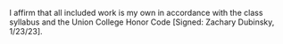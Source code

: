 I affirm that all included work is my own in accordance with the class syllabus and the Union College Honor Code [Signed: Zachary Dubinsky, 1/23/23].
